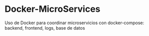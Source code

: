 # Docker-MicroServices
Uso de Docker para coordinar microservicios con docker-compose: backend, frontend, logs, base de datos
